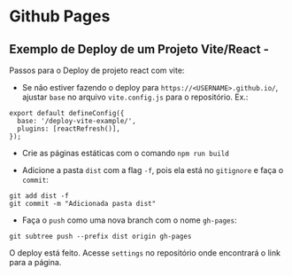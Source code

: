 # Github Pages

## Exemplo de Deploy de um Projeto Vite/React -

Passos para o Deploy de projeto react com vite:

- Se não estiver fazendo o deploy para `https://<USERNAME>.github.io/`, ajustar `base` no arquivo `vite.config.js` para o repositório. Ex.:

```
export default defineConfig({
  base: '/deploy-vite-example/',
  plugins: [reactRefresh()],
});
```

- Crie as páginas estáticas com o comando `npm run build`

- Adicione a pasta `dist` com a flag `-f`, pois ela está no `gitignore` e faça o `commit`:

```
git add dist -f
git commit -m "Adicionada pasta dist"
```

- Faça o `push` como uma nova branch com o nome `gh-pages`:

```
git subtree push --prefix dist origin gh-pages
```

O deploy está feito. Acesse `settings` no repositório onde encontrará o link para a página.
